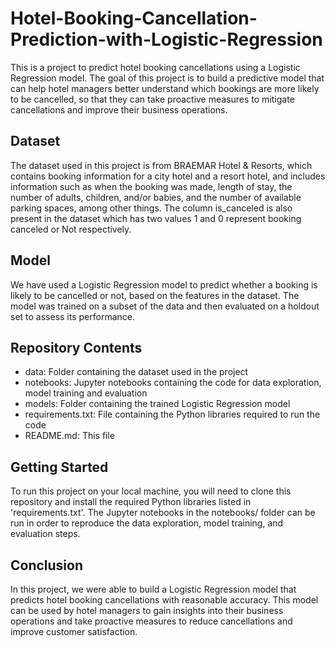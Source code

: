 # Hotel-Booking-Cancellation-Prediction-with-Logistic-Regression
This is a project to predict hotel booking cancellations using a Logistic Regression model. The goal of this project is to build a predictive model that can help hotel managers better understand which bookings are more likely to be cancelled, so that they can take proactive measures to mitigate cancellations and improve their business operations.
## Dataset
The dataset used in this project is from BRAEMAR Hotel & Resorts, which contains booking information for a city hotel and a resort hotel, and includes information such as when the booking was made, length of stay, the number of adults, children, and/or babies, and the number of available parking spaces, among other things.
The column is_canceled is also present in the dataset which has two values 1 and 0 represent booking canceled or Not respectively.
## Model
We have used a Logistic Regression model to predict whether a booking is likely to be cancelled or not, based on the features in the dataset. The model was trained on a subset of the data and then evaluated on a holdout set to assess its performance.
## Repository Contents
- data: Folder containing the dataset used in the project
- notebooks: Jupyter notebooks containing the code for data exploration, model training and evaluation
- models: Folder containing the trained Logistic Regression model
- requirements.txt: File containing the Python libraries required to run the code
- README.md: This file
## Getting Started
To run this project on your local machine, you will need to clone this repository and install the required Python libraries listed in 'requirements.txt'. The Jupyter notebooks in the notebooks/ folder can be run in order to reproduce the data exploration, model training, and evaluation steps.
## Conclusion
In this project, we were able to build a Logistic Regression model that predicts hotel booking cancellations with reasonable accuracy. This model can be used by hotel managers to gain insights into their business operations and take proactive measures to reduce cancellations and improve customer satisfaction.
